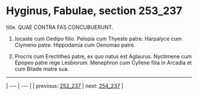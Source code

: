 # Hyginus, Fabulae, section 253_237

title. QUAE CONTRA FAS CONCUBUERUNT.



1. Iocaste cum Oedipo filio. Pelopia cum Thyeste patre. Harpalyce cum Clymeno patre. Hippodamia cum Oenomao patre.



2. Procris cum Erechtheo patre, ex quo natus est Aglaurus. Nyctimene cum Epopeo patre rege Lesbiorum. Menephron cum Cyllene filia in Arcadia et cum Bliade matre sua.



---

| --- | --- |
| previous: [252_237](../252_237/) | next: [254_237](../254_237/) |